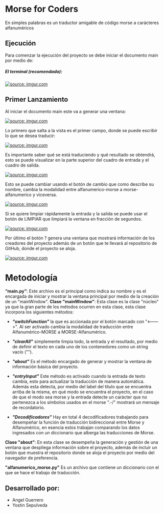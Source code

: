 # Morse for Coders

En simples palabras es un traductor amigable de código morse a carácteres alfanuméricos

## Ejecución

Para comenzar la ejecución del proyecto se debe iniciar el documento main por medio de:

##### El terminal (recomendado):

<a href="https://imgur.com/areKglA"><img src="https://i.imgur.com/areKglA.png" title="source: imgur.com" /></a>

## Primer Lanzamiento
Al iniciar el documento main este va a generar una ventana:

<a href="https://imgur.com/gqGLw93"><img src="https://i.imgur.com/gqGLw93.png" title="source: imgur.com" /></a>

Lo primero que salta a la vista es el primer campo, donde se puede escribir lo que se desea traducir:

<a href="https://imgur.com/UwOyaxT"><img src="https://i.imgur.com/UwOyaxT.png" title="source: imgur.com" /></a>

Es importante saber qué se está traduciendo y qué resultado se obtendrá, esto se puede visualizar en la parte superior del cuadro de entrada y el cuadro de salida.

<a href="https://imgur.com/IdkzB6k"><img src="https://i.imgur.com/IdkzB6k.png" title="source: imgur.com" /></a>

Esto se puede cambiar usando el botón de cambio que como describe su nombre, cambia la modalidad entre alfanumerico-morse a morse-alfanumerico y viceversa.

<a href="https://imgur.com/pyTnjFU"><img src="https://i.imgur.com/pyTnjFU.png" title="source: imgur.com" /></a>

Si se quiere limpiar rápidamente la entrada y la salida se puede usar el botón de LIMPIAR que limpiará la ventana en fracción de segundos.

<a href="https://imgur.com/jletljI"><img src="https://i.imgur.com/jletljI.png" title="source: imgur.com" /></a>

Por último el botón ? genera una ventana que mostrará información de los creadores del proyecto además de un botón que te llevará al repositorio de GitHub, donde el proyecto se aloja.

<a href="https://imgur.com/bU8BGMN"><img src="https://i.imgur.com/bU8BGMN.png" title="source: imgur.com" /></a>



# Metodología

**“main.py”**: Este archivo es el principal como indica su nombre y es el encargada de iniciar y mostrar la ventana principal por medio de la creación de un "mainWindow".
**Clase "mainWindow"**: Esta clase es la clase "núcleo" ya que la gran parte de los métodos ocurren en esta clase, esta clase incorpora los siguientes métodos:
 + ***"switchFunction"*** la que es accionada por el botón marcado con "<--->". Al ser activado cambia la modalidad de traducción entre Alfanumérico-MORSE a MORSE-Alfanumérico.

 + ***"clearAll"*** simplemente limpia todo, la entrada y el resultado, por medio de definir el texto en cada uno de los contenedores como un string vacío ("").
 
 + ***"about"*** Es el método encargado de generar y mostrar la ventana de información básica del proyecto.

 + ***"entryInput"*** Este método es activado cuando la entrada de texto cambia, esto para actualizar la traducción de manera automática. Además esta detecta, por medio del label del título que se encuentra arriba de la misma, en qué modo se encuentra el proyecto, en el caso de que el modo sea morse y la entrada detecte un carácter que no pertenezca a los símbolos usados en el morse ".-/" mostrará un mensaje de recordatorio.

 + ***"Decodificadores"*** Hay en total 4 decodificadores trabajando para desempeñar la función de traducción bidireccional entre Morse y Alfanumérico, en esencia estos trabajan comparando los datos ingresados con un diccionario que alberga las traducciones de Morse.

**Clase "about"**: En esta clase se desempeña la generación y gestión de una ventana que despliega información sobre el proyecto, además de incluir un botón que muestra el repositorio donde se aloja el proyecto por medio del navegador de preferencia.

**"alfanumerico_morse.py"** Es un archivo que contiene un diccionario con el que se hace el trabajo de traducción.


## Desarrollado por:
- Angel Guerrero
- Yostin Sepulveda

